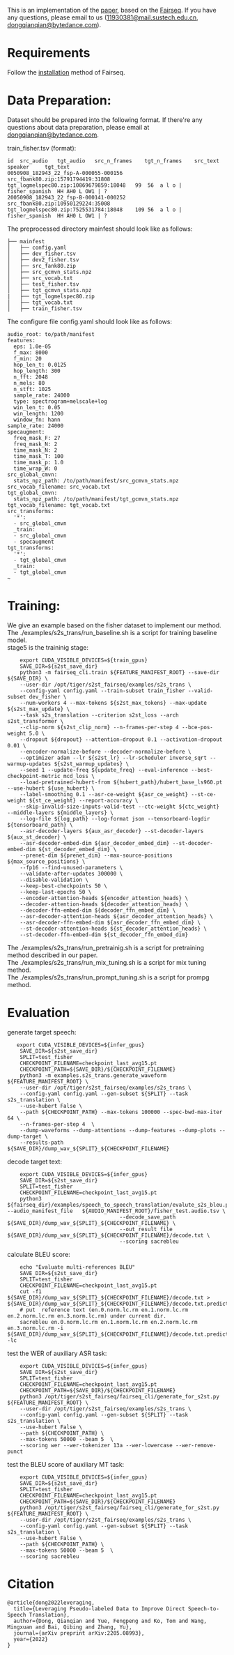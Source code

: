 This is an implementation of the [paper](https://arxiv.org/abs/2205.08993), based on the [Fairseq](https://github.com/pytorch/fairseq). 
If you have any questions, please email to us (11930381@mail.sustech.edu.cn, dongqianqian@bytedance.com).
# Requirements
Follow the [installation](https://github.com/pytorch/fairseq) method of Fairseq.  
# Data Preparation: 
Dataset should be prepared into the following format. If there're any questions about data preparation, please email at dongqianqian@bytedance.com.

train_fisher.tsv (format):  
```
id	src_audio	tgt_audio	src_n_frames	tgt_n_frames	src_text	speaker		tgt_text  
0050908_182943_22_fsp-A-000055-000156   src_fbank80.zip:15791794419:31808  tgt_logmelspec80.zip:10869679859:18048   99  56  a l o | fisher_spanish  HH AH0 L OW1 | ?    
20050908_182943_22_fsp-B-000141-000252  src_fbank80.zip:10950129224:35008  tgt_logmelspec80.zip:7525531784:18048    109 56  a l o | fisher_spanish  HH AH0 L OW1 | ?
```
The preprocessed directory mainfest should look like as follows:
```
├── mainfest
│   ├── config.yaml
│   ├── dev_fisher.tsv
│   ├── dev2_fisher.tsv
│   ├── src_fank80.zip
│   ├── src_gcmvn_stats.npz
│   ├── src_vocab.txt
│   ├── test_fisher.tsv
│   ├── tgt_gcmvn_stats.npz
|   ├── tgt_logmelspec80.zip
│   ├── tgt_vocab.txt
│   ├── train_fisher.tsv

```
The configure file config.yaml should look like as follows:
```
audio_root: to/path/manifest
features:
  eps: 1.0e-05
  f_max: 8000
  f_min: 20
  hop_len_t: 0.0125
  hop_length: 300
  n_fft: 2048
  n_mels: 80
  n_stft: 1025
  sample_rate: 24000
  type: spectrogram+melscale+log
  win_len_t: 0.05
  win_length: 1200
  window_fn: hann
sample_rate: 24000
specaugment:
  freq_mask_F: 27
  freq_mask_N: 2
  time_mask_N: 2
  time_mask_T: 100
  time_mask_p: 1.0
  time_wrap_W: 0
src_global_cmvn:
  stats_npz_path: /to/path/manifest/src_gcmvn_stats.npz
src_vocab_filename: src_vocab.txt
tgt_global_cmvn:
  stats_npz_path: /to/path/manifest/tgt_gcmvn_stats.npz
tgt_vocab_filename: tgt_vocab.txt
src_transforms:
  '*':
  - src_global_cmvn
  _train:
  - src_global_cmvn
  - specaugment
tgt_transforms:
  '*':
  - tgt_global_cmvn
  _train:
  - tgt_global_cmvn
~
```
# Training: 
We give an example based on the fisher dataset to implement our method.  
The ./examples/s2s_trans/run_baseline.sh is a script for training baseline model.    
stage5 is the traininig stage:  
```
    export CUDA_VISIBLE_DEVICES=${train_gpus}
    SAVE_DIR=${s2st_save_dir}
    python3 -m fairseq_cli.train ${FEATURE_MANIFEST_ROOT} --save-dir ${SAVE_DIR} \
    --user-dir /opt/tiger/s2st_fairseq/examples/s2s_trans \
    --config-yaml config.yaml --train-subset train_fisher --valid-subset dev_fisher \
    --num-workers 4 --max-tokens ${s2st_max_tokens} --max-update ${s2st_max_update} \
    --task s2s_translation --criterion s2st_loss --arch s2st_transformer \
    --clip-norm ${s2st_clip_norm} --n-frames-per-step 4 --bce-pos-weight 5.0 \
    --dropout ${dropout} --attention-dropout 0.1 --activation-dropout 0.01 \
    --encoder-normalize-before --decoder-normalize-before \
    --optimizer adam --lr ${s2st_lr} --lr-scheduler inverse_sqrt --warmup-updates ${s2st_warmup_updates} \
    --seed 1 --update-freq ${update_freq} --eval-inference --best-checkpoint-metric mcd_loss \
    --load-pretrained-hubert-from ${hubert_path}/hubert_base_ls960.pt --use-hubert ${use_hubert} \
    --label-smoothing 0.1 --asr-ce-weight ${asr_ce_weight} --st-ce-weight ${st_ce_weight} --report-accuracy \
    --skip-invalid-size-inputs-valid-test --ctc-weight ${ctc_weight}  --middle-layers ${middle_layers} \
    --log-file ${log_path} --log-format json --tensorboard-logdir ${tensorboard_path} \
    --asr-decoder-layers ${aux_asr_decoder} --st-decoder-layers ${aux_st_decoder} \
    --asr-decoder-embed-dim ${asr_decoder_embed_dim} --st-decoder-embed-dim ${st_decoder_embed_dim} \
    --prenet-dim ${prenet_dim} --max-source-positions ${max_source_positions} \
    --fp16 --find-unused-parameters \
    --validate-after-updates 300000 \
    --disable-validation \
    --keep-best-checkpoints 50 \
    --keep-last-epochs 50 \
    --encoder-attention-heads ${encoder_attention_heads} \
    --decoder-attention-heads ${decoder_attention_heads} \
    --decoder-ffn-embed-dim ${decoder_ffn_embed_dim} \
    --asr-decoder-attention-heads ${asr_decoder_attention_heads} \
    --asr-decoder-ffn-embed-dim ${asr_decoder_ffn_embed_dim} \
    --st-decoder-attention-heads ${st_decoder_attention_heads} \
    --st-decoder-ffn-embed-dim ${st_decoder_ffn_embed_dim}
```
The ./examples/s2s_trans/run_pretrainig.sh is a script for pretraining method described in our paper.   
The ./examples/s2s_trans/run_mix_tuning.sh is a script for mix tuning method.   
The ./examples/s2s_trans/run_prompt_tuning.sh is a script for prompg method.   
# Evaluation
generate target speech:
```
   export CUDA_VISIBLE_DEVICES=${infer_gpus}
    SAVE_DIR=${s2st_save_dir}
    SPLIT=test_fisher
    CHECKPOINT_FILENAME=checkpoint_last_avg15.pt
    CHECKPOINT_PATH=${SAVE_DIR}/${CHECKPOINT_FILENAME}
    python3 -m examples.s2s_trans.generate_waveform ${FEATURE_MANIFEST_ROOT} \
    --user-dir /opt/tiger/s2st_fairseq/examples/s2s_trans \
    --config-yaml config.yaml --gen-subset ${SPLIT} --task s2s_translation \
    --use-hubert False \
    --path ${CHECKPOINT_PATH} --max-tokens 100000 --spec-bwd-max-iter 64 \
    --n-frames-per-step 4  \
    --dump-waveforms --dump-attentions --dump-features --dump-plots --dump-target \
    --results-path ${SAVE_DIR}/dump_wav_${SPLIT}_${CHECKPOINT_FILENAME}
```
decode target text:
```
    export CUDA_VISIBLE_DEVICES=${infer_gpus}
    SAVE_DIR=${s2st_save_dir}
    SPLIT=test_fisher
    CHECKPOINT_FILENAME=checkpoint_last_avg15.pt
    python3 ${fairseq_dir}/examples/speech_to_speech_translation/evalute_s2s_bleu.py --audio_manifest_file   ${AUDIO_MANIFEST_ROOT}/fisher_test.audio.tsv \
                                    --decode_save_path ${SAVE_DIR}/dump_wav_${SPLIT}_${CHECKPOINT_FILENAME} \
                                    --out_result_file ${SAVE_DIR}/dump_wav_${SPLIT}_${CHECKPOINT_FILENAME}/decode.txt \
                                    --scoring sacrebleu
```
calculate BLEU score:
```
    echo "Evaluate multi-references BLEU"
    SAVE_DIR=${s2st_save_dir}
    SPLIT=test_fisher
    CHECKPOINT_FILENAME=checkpoint_last_avg15.pt
    cut -f1 ${SAVE_DIR}/dump_wav_${SPLIT}_${CHECKPOINT_FILENAME}/decode.txt > ${SAVE_DIR}/dump_wav_${SPLIT}_${CHECKPOINT_FILENAME}/decode.txt.prediction
    # put  reference text (en.0.norm.lc.rm en.1.norm.lc.rm en.2.norm.lc.rm en.3.norm.lc.rm) under current dir.
    sacrebleu en.0.norm.lc.rm en.1.norm.lc.rm en.2.norm.lc.rm en.3.norm.lc.rm -i ${SAVE_DIR}/dump_wav_${SPLIT}_${CHECKPOINT_FILENAME}/decode.txt.prediction -lc
```
test the WER of auxiliary ASR task:
```
    export CUDA_VISIBLE_DEVICES=${infer_gpus}
    SAVE_DIR=${s2st_save_dir}
    SPLIT=test_fisher
    CHECKPOINT_FILENAME=checkpoint_last_avg15.pt
    CHECKPOINT_PATH=${SAVE_DIR}/${CHECKPOINT_FILENAME}
    python3 /opt/tiger/s2st_fairseq/fairseq_cli/generate_for_s2st.py ${FEATURE_MANIFEST_ROOT} \
    --user-dir /opt/tiger/s2st_fairseq/examples/s2s_trans \
    --config-yaml config.yaml --gen-subset ${SPLIT} --task s2s_translation \
    --use-hubert False \
    --path ${CHECKPOINT_PATH} \
    --max-tokens 50000 --beam 5  \
    --scoring wer --wer-tokenizer 13a --wer-lowercase --wer-remove-punct
```
test the BLEU score of auxiliary MT task:
```
    export CUDA_VISIBLE_DEVICES=${infer_gpus}
    SAVE_DIR=${s2st_save_dir}
    SPLIT=test_fisher
    CHECKPOINT_FILENAME=checkpoint_last_avg15.pt
    CHECKPOINT_PATH=${SAVE_DIR}/${CHECKPOINT_FILENAME}
    python3 /opt/tiger/s2st_fairseq/fairseq_cli/generate_for_s2st.py ${FEATURE_MANIFEST_ROOT} \
    --user-dir /opt/tiger/s2st_fairseq/examples/s2s_trans \
    --config-yaml config.yaml --gen-subset ${SPLIT} --task s2s_translation \
    --use-hubert False \
    --path ${CHECKPOINT_PATH} \
    --max-tokens 50000 --beam 5  \
    --scoring sacrebleu
```
# Citation
```
@article{dong2022leveraging,
  title={Leveraging Pseudo-labeled Data to Improve Direct Speech-to-Speech Translation},
  author={Dong, Qianqian and Yue, Fengpeng and Ko, Tom and Wang, Mingxuan and Bai, Qibing and Zhang, Yu},
  journal={arXiv preprint arXiv:2205.08993},
  year={2022}
}
```
